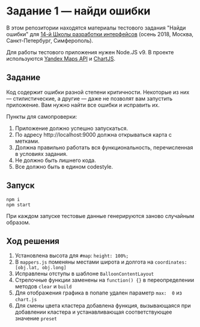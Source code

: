 # Задание 1 — найди ошибки

В этом репозитории находятся материалы тестового задания "Найди ошибки" для [14-й Школы разработки интерфейсов](https://academy.yandex.ru/events/frontend/shri_msk-2018-2) (осень 2018, Москва, Санкт-Петербург, Симферополь).

Для работы тестового приложения нужен Node.JS v9. В проекте используются [Yandex Maps API](https://tech.yandex.ru/maps/doc/jsapi/2.1/quick-start/index-docpage/) и [ChartJS](http://www.chartjs.org).

## Задание

Код содержит ошибки разной степени критичности. Некоторые из них — стилистические, а другие — даже не позволят вам запустить приложение. Вам нужно найти все ошибки и исправить их.

Пункты для самопроверки:

1. Приложение должно успешно запускаться.
1. По адресу http://localhost:9000 должна открываться карта с метками.
1. Должна правильно работать вся функциональность, перечисленная в условиях задания.
1. Не должно быть лишнего кода.
1. Все должно быть в едином codestyle.

## Запуск

```
npm i
npm start
```

При каждом запуске тестовые данные генерируются заново случайным образом.

## Ход решения

1. Установлена высота для `#map`: `height: 100%;`
2. В `mappers.js` поменяны местами широта и долгота на `coordinates: [obj.lat, obj.long]`
3. Исправлены отступы в шаблоне `BalloonContentLayout` 
4. Стрелочные функции заменены на `function() {}` в переопределении методов `clear` и `build`
5. Для отображения графика в попапе удален параметр `max:  0` из `chart.js` 
6. Для смены цвета кластера добавлена функция, вызывающаяся при добавлении кластера и устанавливающая соответствующее значение `preset`
